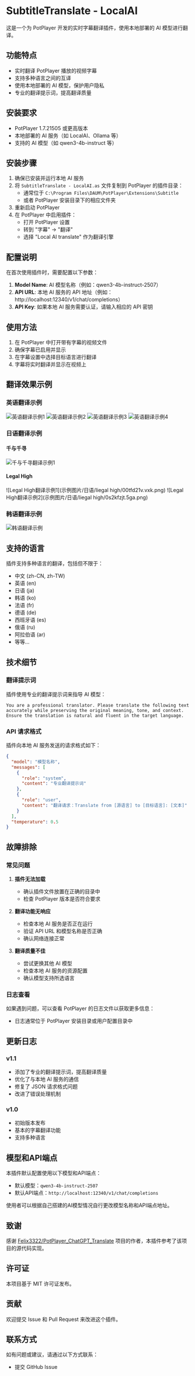 # SubtitleTranslate - LocalAI

这是一个为 PotPlayer 开发的实时字幕翻译插件，使用本地部署的 AI 模型进行翻译。

## 功能特点

- 实时翻译 PotPlayer 播放的视频字幕
- 支持多种语言之间的互译
- 使用本地部署的 AI 模型，保护用户隐私
- 专业的翻译提示词，提高翻译质量

## 安装要求

- PotPlayer 1.7.21505 或更高版本
- 本地部署的 AI 服务（如 LocalAI、Ollama 等）
- 支持的 AI 模型（如 qwen3-4b-instruct 等）

## 安装步骤

1. 确保已安装并运行本地 AI 服务
2. 将 `SubtitleTranslate - LocalAI.as` 文件复制到 PotPlayer 的插件目录：
   - 通常位于 `C:\Program Files\DAUM\PotPlayer\Extensions\Subtitle`
   - 或者 PotPlayer 安装目录下的相应文件夹
3. 重新启动 PotPlayer
4. 在 PotPlayer 中启用插件：
   - 打开 PotPlayer 设置
   - 转到 "字幕" -> "翻译"
   - 选择 "Local AI translate" 作为翻译引擎

## 配置说明

在首次使用插件时，需要配置以下参数：

1. **Model Name**: AI 模型名称（例如：qwen3-4b-instruct-2507）
2. **API URL**: 本地 AI 服务的 API 地址（例如：http://localhost:12340/v1/chat/completions）
3. **API Key**: 如果本地 AI 服务需要认证，请输入相应的 API 密钥

## 使用方法

1. 在 PotPlayer 中打开带有字幕的视频文件
2. 确保字幕已启用并显示
3. 在字幕设置中选择目标语言进行翻译
4. 字幕将实时翻译并显示在视频上

## 翻译效果示例

### 英语翻译示例

![英语翻译示例1](示例图片/英语/0w4mqywc.glb.png)
![英语翻译示例2](示例图片/英语/f2qxeovr.jyc.png)
![英语翻译示例3](示例图片/英语/n1jjlf5t.kdr.png)
![英语翻译示例4](示例图片/英语/tvc4mkzb.5az.png)

### 日语翻译示例

#### 千与千寻

![千与千寻翻译示例1](示例图片/日语/千与千寻/swvqzfe4.lvr.png)

#### Legal High

![Legal High翻译示例1](示例图片/日语/liegal high/00tfd21v.vxk.png)
![Legal High翻译示例2](示例图片/日语/liegal high/0s2kfzjt.5ga.png)

### 韩语翻译示例

![韩语翻译示例](示例图片/韩语/wwagqs2y.qvd.png)

## 支持的语言

插件支持多种语言的翻译，包括但不限于：

- 中文 (zh-CN, zh-TW)
- 英语 (en)
- 日语 (ja)
- 韩语 (ko)
- 法语 (fr)
- 德语 (de)
- 西班牙语 (es)
- 俄语 (ru)
- 阿拉伯语 (ar)
- 等等...

## 技术细节

### 翻译提示词

插件使用专业的翻译提示词来指导 AI 模型：

```
You are a professional translator. Please translate the following text accurately while preserving the original meaning, tone, and context. Ensure the translation is natural and fluent in the target language.
```

### API 请求格式

插件向本地 AI 服务发送的请求格式如下：

```json
{
  "model": "模型名称",
  "messages": [
    {
      "role": "system",
      "content": "专业翻译提示词"
    },
    {
      "role": "user",
      "content": "翻译请求：Translate from [源语言] to [目标语言]: [文本]"
    }
  ],
  "temperature": 0.5
}
```

## 故障排除

### 常见问题

1. **插件无法加载**
   
   - 确认插件文件放置在正确的目录中
   - 检查 PotPlayer 版本是否符合要求

2. **翻译功能无响应**
   
   - 检查本地 AI 服务是否正在运行
   - 验证 API URL 和模型名称是否正确
   - 确认网络连接正常

3. **翻译质量不佳**
   
   - 尝试更换其他 AI 模型
   - 检查本地 AI 服务的资源配置
   - 确认模型支持所选语言

### 日志查看

如果遇到问题，可以查看 PotPlayer 的日志文件以获取更多信息：

- 日志通常位于 PotPlayer 安装目录或用户配置目录中

## 更新日志

### v1.1

- 添加了专业的翻译提示词，提高翻译质量
- 优化了与本地 AI 服务的通信
- 修复了 JSON 请求格式问题
- 改进了错误处理机制

### v1.0

- 初始版本发布
- 基本的字幕翻译功能
- 支持多种语言

## 模型和API端点

本插件默认配置使用以下模型和API端点：

- 默认模型：`qwen3-4b-instruct-2507`
- 默认API端点：`http://localhost:12340/v1/chat/completions`

使用者可以根据自己搭建的AI模型情况自行更改模型名称和API端点地址。

## 致谢

感谢 [Felix3322/PotPlayer_ChatGPT_Translate](https://github.com/Felix3322/PotPlayer_ChatGPT_Translate) 项目的作者，本插件参考了该项目的源代码实现。

## 许可证

本项目基于 MIT 许可证发布。

## 贡献

欢迎提交 Issue 和 Pull Request 来改进这个插件。

## 联系方式

如有问题或建议，请通过以下方式联系：

- 提交 GitHub Issue